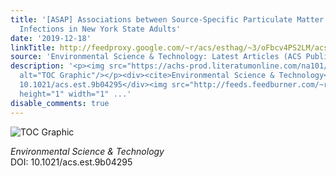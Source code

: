 ```yaml
---
title: '[ASAP] Associations between Source-Specific Particulate Matter and Respiratory
  Infections in New York State Adults'
date: '2019-12-18'
linkTitle: http://feedproxy.google.com/~r/acs/esthag/~3/oFbcv4PS2LM/acs.est.9b04295
source: 'Environmental Science & Technology: Latest Articles (ACS Publications)'
description: '<p><img src="https://achs-prod.literatumonline.com/na101/home/literatum/publisher/achs/journals/content/esthag/0/esthag.ahead-of-print/acs.est.9b04295/20191218/images/medium/es9b04295_0001.gif"
  alt="TOC Graphic"/></p><div><cite>Environmental Science & Technology</cite></div><div>DOI:
  10.1021/acs.est.9b04295</div><img src="http://feeds.feedburner.com/~r/acs/esthag/~4/oFbcv4PS2LM"
  height="1" width="1" ...'
disable_comments: true
---
```

<p><img src="https://achs-prod.literatumonline.com/na101/home/literatum/publisher/achs/journals/content/esthag/0/esthag.ahead-of-print/acs.est.9b04295/20191218/images/medium/es9b04295_0001.gif" alt="TOC Graphic"/></p><div><cite>Environmental Science & Technology</cite></div><div>DOI: 10.1021/acs.est.9b04295</div><img src="http://feeds.feedburner.com/~r/acs/esthag/~4/oFbcv4PS2LM" height="1" width="1" ...